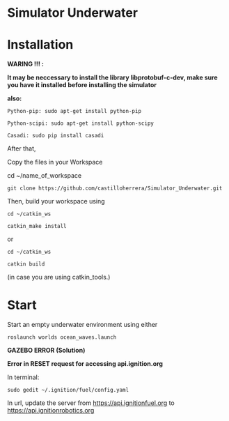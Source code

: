 # Simulator Underwater

# Installation 

**WARING !!! :**

**It may be neccessary to install the library libprotobuf-c-dev, make sure you have it installed before installing the simulator**

**also:**
    
    Python-pip: sudo apt-get install python-pip
    
    Python-scipi: sudo apt-get install python-scipy
    
    Casadi: sudo pip install casadi

After that,

Copy the files in your Workspace 

cd ~/name_of_workspace

    git clone https://github.com/castilloherrera/Simulator_Underwater.git

Then, build your workspace using

    cd ~/catkin_ws

    catkin_make install

or

    cd ~/catkin_ws

    catkin build

(in case you are using catkin_tools.)


# Start

Start an empty underwater environment using either

    roslaunch worlds ocean_waves.launch
    
    
**GAZEBO ERROR (Solution)**
  
**Error in RESET request for accessing api.ignition.org**

In terminal:
  
    sudo gedit ~/.ignition/fuel/config.yaml
    
In url, update the server from https://api.ignitionfuel.org to https://api.ignitionrobotics.org
